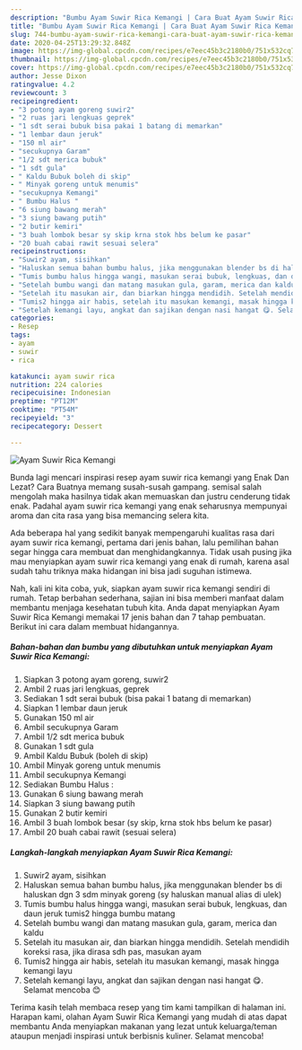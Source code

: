 ```yaml
---
description: "Bumbu Ayam Suwir Rica Kemangi | Cara Buat Ayam Suwir Rica Kemangi Yang Enak Banget"
title: "Bumbu Ayam Suwir Rica Kemangi | Cara Buat Ayam Suwir Rica Kemangi Yang Enak Banget"
slug: 744-bumbu-ayam-suwir-rica-kemangi-cara-buat-ayam-suwir-rica-kemangi-yang-enak-banget
date: 2020-04-25T13:29:32.848Z
image: https://img-global.cpcdn.com/recipes/e7eec45b3c2180b0/751x532cq70/ayam-suwir-rica-kemangi-foto-resep-utama.jpg
thumbnail: https://img-global.cpcdn.com/recipes/e7eec45b3c2180b0/751x532cq70/ayam-suwir-rica-kemangi-foto-resep-utama.jpg
cover: https://img-global.cpcdn.com/recipes/e7eec45b3c2180b0/751x532cq70/ayam-suwir-rica-kemangi-foto-resep-utama.jpg
author: Jesse Dixon
ratingvalue: 4.2
reviewcount: 3
recipeingredient:
- "3 potong ayam goreng suwir2"
- "2 ruas jari lengkuas geprek"
- "1 sdt serai bubuk bisa pakai 1 batang di memarkan"
- "1 lembar daun jeruk"
- "150 ml air"
- "secukupnya Garam"
- "1/2 sdt merica bubuk"
- "1 sdt gula"
- " Kaldu Bubuk boleh di skip"
- " Minyak goreng untuk menumis"
- "secukupnya Kemangi"
- " Bumbu Halus "
- "6 siung bawang merah"
- "3 siung bawang putih"
- "2 butir kemiri"
- "3 buah lombok besar sy skip krna stok hbs belum ke pasar"
- "20 buah cabai rawit sesuai selera"
recipeinstructions:
- "Suwir2 ayam, sisihkan"
- "Haluskan semua bahan bumbu halus, jika menggunakan blender bs di haluskan dgn 3 sdm minyak goreng (sy haluskan manual alias di ulek)"
- "Tumis bumbu halus hingga wangi, masukan serai bubuk, lengkuas, dan daun jeruk tumis2 hingga bumbu matang"
- "Setelah bumbu wangi dan matang masukan gula, garam, merica dan kaldu"
- "Setelah itu masukan air, dan biarkan hingga mendidih. Setelah mendidih koreksi rasa, jika dirasa sdh pas, masukan ayam"
- "Tumis2 hingga air habis, setelah itu masukan kemangi, masak hingga kemangi layu"
- "Setelah kemangi layu, angkat dan sajikan dengan nasi hangat 😋. Selamat mencoba 😊"
categories:
- Resep
tags:
- ayam
- suwir
- rica

katakunci: ayam suwir rica 
nutrition: 224 calories
recipecuisine: Indonesian
preptime: "PT12M"
cooktime: "PT54M"
recipeyield: "3"
recipecategory: Dessert

---
```



![Ayam Suwir Rica Kemangi](https://img-global.cpcdn.com/recipes/e7eec45b3c2180b0/751x532cq70/ayam-suwir-rica-kemangi-foto-resep-utama.jpg)

Bunda lagi mencari inspirasi resep ayam suwir rica kemangi yang Enak Dan Lezat? Cara Buatnya memang susah-susah gampang. semisal salah mengolah maka hasilnya tidak akan memuaskan dan justru cenderung tidak enak. Padahal ayam suwir rica kemangi yang enak seharusnya mempunyai aroma dan cita rasa yang bisa memancing selera kita.



Ada beberapa hal yang sedikit banyak mempengaruhi kualitas rasa dari ayam suwir rica kemangi, pertama dari jenis bahan, lalu pemilihan bahan segar hingga cara membuat dan menghidangkannya. Tidak usah pusing jika mau menyiapkan ayam suwir rica kemangi yang enak di rumah, karena asal sudah tahu triknya maka hidangan ini bisa jadi suguhan istimewa.


Nah, kali ini kita coba, yuk, siapkan ayam suwir rica kemangi sendiri di rumah. Tetap berbahan sederhana, sajian ini bisa memberi manfaat dalam membantu menjaga kesehatan tubuh kita. Anda dapat menyiapkan Ayam Suwir Rica Kemangi memakai 17 jenis bahan dan 7 tahap pembuatan. Berikut ini cara dalam membuat hidangannya.

<!--inarticleads1-->

##### Bahan-bahan dan bumbu yang dibutuhkan untuk menyiapkan Ayam Suwir Rica Kemangi:

1. Siapkan 3 potong ayam goreng, suwir2
1. Ambil 2 ruas jari lengkuas, geprek
1. Sediakan 1 sdt serai bubuk (bisa pakai 1 batang di memarkan)
1. Siapkan 1 lembar daun jeruk
1. Gunakan 150 ml air
1. Ambil secukupnya Garam
1. Ambil 1/2 sdt merica bubuk
1. Gunakan 1 sdt gula
1. Ambil  Kaldu Bubuk (boleh di skip)
1. Ambil  Minyak goreng untuk menumis
1. Ambil secukupnya Kemangi
1. Sediakan  Bumbu Halus :
1. Gunakan 6 siung bawang merah
1. Siapkan 3 siung bawang putih
1. Gunakan 2 butir kemiri
1. Ambil 3 buah lombok besar (sy skip, krna stok hbs belum ke pasar)
1. Ambil 20 buah cabai rawit (sesuai selera)




<!--inarticleads2-->

##### Langkah-langkah menyiapkan Ayam Suwir Rica Kemangi:

1. Suwir2 ayam, sisihkan
1. Haluskan semua bahan bumbu halus, jika menggunakan blender bs di haluskan dgn 3 sdm minyak goreng (sy haluskan manual alias di ulek)
1. Tumis bumbu halus hingga wangi, masukan serai bubuk, lengkuas, dan daun jeruk tumis2 hingga bumbu matang
1. Setelah bumbu wangi dan matang masukan gula, garam, merica dan kaldu
1. Setelah itu masukan air, dan biarkan hingga mendidih. Setelah mendidih koreksi rasa, jika dirasa sdh pas, masukan ayam
1. Tumis2 hingga air habis, setelah itu masukan kemangi, masak hingga kemangi layu
1. Setelah kemangi layu, angkat dan sajikan dengan nasi hangat 😋. Selamat mencoba 😊




Terima kasih telah membaca resep yang tim kami tampilkan di halaman ini. Harapan kami, olahan Ayam Suwir Rica Kemangi yang mudah di atas dapat membantu Anda menyiapkan makanan yang lezat untuk keluarga/teman ataupun menjadi inspirasi untuk berbisnis kuliner. Selamat mencoba!
